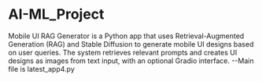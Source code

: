# AI-ML_Project
Mobile UI RAG Generator is a Python app that uses Retrieval-Augmented Generation (RAG) and Stable Diffusion to generate mobile UI designs based on user queries. The system retrieves relevant prompts and creates UI designs as images from text input, with an optional Gradio interface.
--Main file is latest_app4.py
